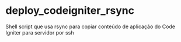 deploy_codeigniter_rsync
========================

Shell script que usa rsync para copiar conteúdo de aplicação do Code Igniter para servidor por ssh